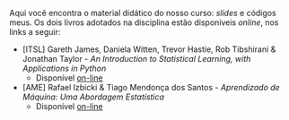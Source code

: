 Aqui você encontra o material didático do nosso curso: *slides* e códigos meus. Os dois livros adotados na disciplina estão disponíveis *online*, nos links a seguir:
- [ITSL] Gareth James, Daniela Witten, Trevor Hastie, Rob Tibshirani & Jonathan Taylor - *An Introduction to Statistical Learning, with Applications in Python*
  * Disponível [on-line](https://www.statlearning.com/)
- [AME] Rafael Izbicki & Tiago Mendonça dos Santos - *Aprendizado de Máquina: Uma Abordagem Estatística*
  * Disponível [on-line](http://www.rizbicki.ufscar.br/ame/)
